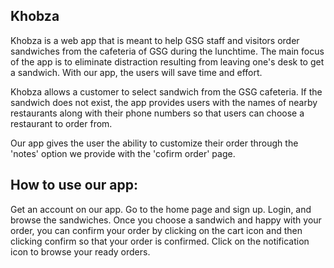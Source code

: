 ## Khobza

Khobza is a web app that is meant to help GSG staff and visitors order sandwiches
from the cafeteria of GSG during the lunchtime. The main focus of the app is
to eliminate distraction resulting from leaving one's desk to get a sandwich. With our
app, the users will save time and effort.


Khobza allows a customer to select sandwich from the GSG cafeteria. If the sandwich does not exist, the app
provides users with the names of nearby restaurants along with their phone numbers so that users can choose
a restaurant to order from.  

Our app gives the user the ability to customize their order through the 'notes' option we provide with the 'cofirm order' page.

## How to use our app:
Get an account on our app. Go to the home page and sign up. Login, and browse
the sandwiches. Once you choose a sandwich and happy with your order, you can
confirm your order by clicking on the cart icon and then clicking confirm so
that your order is confirmed. Click on the notification icon to browse your ready orders.
